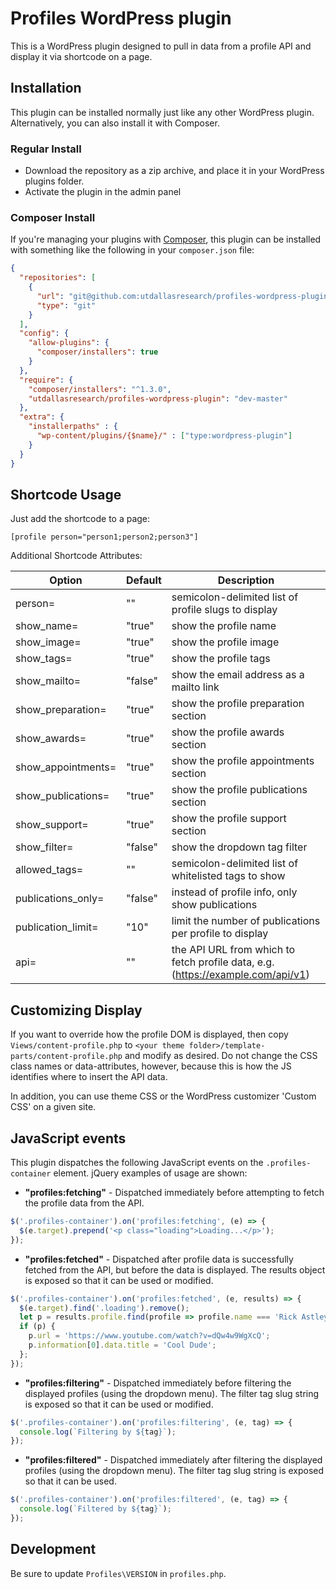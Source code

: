 # Profiles WordPress plugin

This is a WordPress plugin designed to pull in data from a profile API and display it via shortcode on a page.

## Installation

This plugin can be installed normally just like any other WordPress plugin. Alternatively, you can also install it with Composer.

### Regular Install

- Download the repository as a zip archive, and place it in your WordPress plugins folder.
- Activate the plugin in the admin panel

### Composer Install

If you're managing your plugins with [Composer](https://getcomposer.org), this plugin can be installed with something like the following in your `composer.json` file:

```json
{
  "repositories": [
    {
      "url": "git@github.com:utdallasresearch/profiles-wordpress-plugin.git",
      "type": "git"
    }
  ],
  "config": {
    "allow-plugins": {
      "composer/installers": true
    }
  },
  "require": {
    "composer/installers": "^1.3.0",
    "utdallasresearch/profiles-wordpress-plugin": "dev-master"
  },
  "extra": {
    "installer­paths" : {
      "wp-content/plugins/{$name}/" : ["type:wordpress­-plugin"]
    }
  }
}

```

## Shortcode Usage

Just add the shortcode to a page:

`[profile person="person1;person2;person3"]`

Additional Shortcode Attributes:

| Option        | Default  | Description |
| ------------- | -------- | ----------- |
| person=             | ""      | semicolon-delimited list of profile slugs to display |
| show_name=          | "true"  | show the profile name |
| show_image=         | "true"  | show the profile image |
| show_tags=          | "true"  | show the profile tags |
| show_mailto=        | "false" | show the email address as a mailto link |
| show_preparation=   | "true"  | show the profile preparation section |
| show_awards=        | "true"  | show the profile awards section |
| show_appointments=  | "true"  | show the profile appointments section |
| show_publications=  | "true"  | show the profile publications section |
| show_support=       | "true"  | show the profile support section |
| show_filter=        | "false" | show the dropdown tag filter |
| allowed_tags=       | ""      | semicolon-delimited list of whitelisted tags to show |
| publications_only=  | "false" | instead of profile info, only show publications |
| publication_limit=  | "10"    | limit the number of publications per profile to display |
| api=                | ""      | the API URL from which to fetch profile data, e.g. (https://example.com/api/v1) |

## Customizing Display

If you want to override how the profile DOM is displayed, then copy `Views/content-profile.php` to `<your theme folder>/template-parts/content-profile.php` and modify as desired. Do not change the CSS class names or data-attributes, however, because this is how the JS identifies where to insert the API data.

In addition, you can use theme CSS or the WordPress customizer 'Custom CSS' on a given site.

## JavaScript events

This plugin dispatches the following JavaScript events on the `.profiles-container` element. jQuery examples of usage are shown:

- **"profiles:fetching"** - Dispatched immediately before attempting to fetch the profile data from the API.

```javascript
$('.profiles-container').on('profiles:fetching', (e) => {
  $(e.target).prepend('<p class="loading">Loading...</p>');
});
```
- **"profiles:fetched"** - Dispatched after profile data is successfully fetched from the API, but before the data is displayed. The results object is exposed so that it can be used or modified.

```javascript
$('.profiles-container').on('profiles:fetched', (e, results) => {
  $(e.target).find('.loading').remove();
  let p = results.profile.find(profile => profile.name === 'Rick Astley');
  if (p) {
    p.url = 'https://www.youtube.com/watch?v=dQw4w9WgXcQ';
    p.information[0].data.title = 'Cool Dude';
  };
});
```

- **"profiles:filtering"** - Dispatched immediately before filtering the displayed profiles (using the dropdown menu). The filter tag slug string is exposed so that it can be used or modified.

```javascript
$('.profiles-container').on('profiles:filtering', (e, tag) => {
  console.log(`Filtering by ${tag}`);
});
```

- **"profiles:filtered"** - Dispatched immediately after filtering the displayed profiles (using the dropdown menu). The filter tag slug string is exposed so that it can be used.

```javascript
$('.profiles-container').on('profiles:filtered', (e, tag) => {
  console.log(`Filtered by ${tag}`);
});
```

## Development

Be sure to update `Profiles\VERSION` in `profiles.php`.